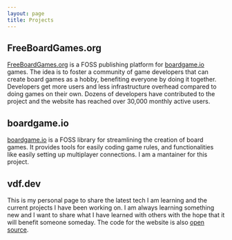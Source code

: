 ```yaml
---
layout: page
title: Projects
---
```



## FreeBoardGames.org

[FreeBoardGames.org](https://freeboardgames.org) is a FOSS publishing platform for [boardgame.io](https://boardgame.io) games. The idea is to foster a community of game developers that can create board games as a hobby, benefiting everyone by doing it together. Developers get more users and less infrastructure overhead compared to doing games on their own. Dozens of developers have contributed to the project and the website has reached over 30,000 monthly active users.

## boardgame.io

[boardgame.io](https://boardgame.io) is a FOSS library for streamlining the creation of board games. It provides tools for easily coding game rules, and functionalities like easily setting up multiplayer connections. I am a mantainer for this project.

## vdf.dev

This is my personal page to share the latest tech I am learning and the current projects I have been working on. I am always learning something new and I want to share what I have learned with others with the hope that it will benefit someone someday. The code for the website is also [open source](https://github.com/vdfdev/vdf.dev).  
